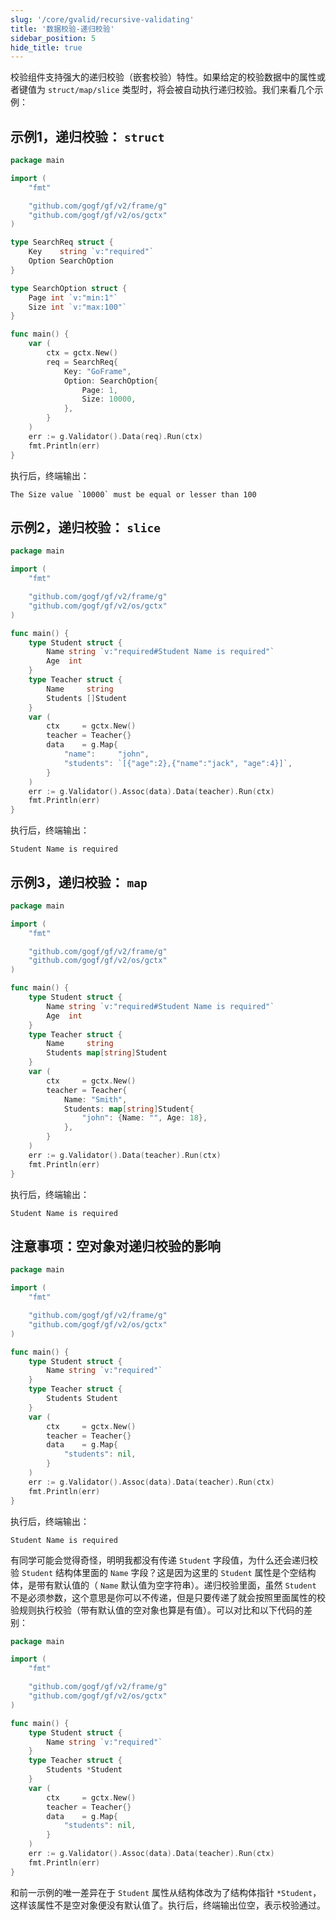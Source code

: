 ```yaml
---
slug: '/core/gvalid/recursive-validating'
title: '数据校验-递归校验'
sidebar_position: 5
hide_title: true
---
```


校验组件支持强大的递归校验（嵌套校验）特性。如果给定的校验数据中的属性或者键值为 `struct/map/slice` 类型时，将会被自动执行递归校验。我们来看几个示例：

## 示例1，递归校验： `struct`

```go
package main

import (
    "fmt"

    "github.com/gogf/gf/v2/frame/g"
    "github.com/gogf/gf/v2/os/gctx"
)

type SearchReq struct {
    Key    string `v:"required"`
    Option SearchOption
}

type SearchOption struct {
    Page int `v:"min:1"`
    Size int `v:"max:100"`
}

func main() {
    var (
        ctx = gctx.New()
        req = SearchReq{
            Key: "GoFrame",
            Option: SearchOption{
                Page: 1,
                Size: 10000,
            },
        }
    )
    err := g.Validator().Data(req).Run(ctx)
    fmt.Println(err)
}
```

执行后，终端输出：

```
The Size value `10000` must be equal or lesser than 100
```

## 示例2，递归校验： `slice`

```go
package main

import (
    "fmt"

    "github.com/gogf/gf/v2/frame/g"
    "github.com/gogf/gf/v2/os/gctx"
)

func main() {
    type Student struct {
        Name string `v:"required#Student Name is required"`
        Age  int
    }
    type Teacher struct {
        Name     string
        Students []Student
    }
    var (
        ctx     = gctx.New()
        teacher = Teacher{}
        data    = g.Map{
            "name":     "john",
            "students": `[{"age":2},{"name":"jack", "age":4}]`,
        }
    )
    err := g.Validator().Assoc(data).Data(teacher).Run(ctx)
    fmt.Println(err)
}
```

执行后，终端输出：

```
Student Name is required
```

## 示例3，递归校验： `map`

```go
package main

import (
    "fmt"

    "github.com/gogf/gf/v2/frame/g"
    "github.com/gogf/gf/v2/os/gctx"
)

func main() {
    type Student struct {
        Name string `v:"required#Student Name is required"`
        Age  int
    }
    type Teacher struct {
        Name     string
        Students map[string]Student
    }
    var (
        ctx     = gctx.New()
        teacher = Teacher{
            Name: "Smith",
            Students: map[string]Student{
                "john": {Name: "", Age: 18},
            },
        }
    )
    err := g.Validator().Data(teacher).Run(ctx)
    fmt.Println(err)
}
```

执行后，终端输出：

```
Student Name is required
```

## 注意事项：空对象对递归校验的影响

```go
package main

import (
    "fmt"

    "github.com/gogf/gf/v2/frame/g"
    "github.com/gogf/gf/v2/os/gctx"
)

func main() {
    type Student struct {
        Name string `v:"required"`
    }
    type Teacher struct {
        Students Student
    }
    var (
        ctx     = gctx.New()
        teacher = Teacher{}
        data    = g.Map{
            "students": nil,
        }
    )
    err := g.Validator().Assoc(data).Data(teacher).Run(ctx)
    fmt.Println(err)
}
```

执行后，终端输出：

```
Student Name is required
```

有同学可能会觉得奇怪，明明我都没有传递 `Student` 字段值，为什么还会递归校验 `Student` 结构体里面的 `Name` 字段？这是因为这里的 `Student` 属性是个空结构体，是带有默认值的（ `Name` 默认值为空字符串）。递归校验里面，虽然 `Student` 不是必须参数，这个意思是你可以不传递，但是只要传递了就会按照里面属性的校验规则执行校验（带有默认值的空对象也算是有值）。可以对比和以下代码的差别：

```go
package main

import (
    "fmt"

    "github.com/gogf/gf/v2/frame/g"
    "github.com/gogf/gf/v2/os/gctx"
)

func main() {
    type Student struct {
        Name string `v:"required"`
    }
    type Teacher struct {
        Students *Student
    }
    var (
        ctx     = gctx.New()
        teacher = Teacher{}
        data    = g.Map{
            "students": nil,
        }
    )
    err := g.Validator().Assoc(data).Data(teacher).Run(ctx)
    fmt.Println(err)
}
```

和前一示例的唯一差异在于 `Student` 属性从结构体改为了结构体指针 `*Student`，这样该属性不是空对象便没有默认值了。执行后，终端输出位空，表示校验通过。